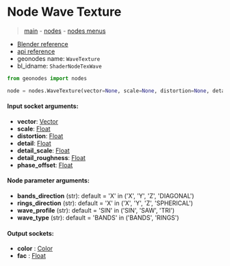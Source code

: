 # Node Wave Texture

> [main](../structure.md) - [nodes](nodes.md) - [nodes menus](nodes_menus.md)

- [Blender reference](https://docs.blender.org/manual/en/latest/modeling/geometry_nodes/texture/wave.html)
- [api reference](https://docs.blender.org/api/current/bpy.types.ShaderNodeTexWave.html)
- geonodes name: `WaveTexture`
- bl_idname: `ShaderNodeTexWave`

```python
from geonodes import nodes

node = nodes.WaveTexture(vector=None, scale=None, distortion=None, detail=None, detail_scale=None, detail_roughness=None, phase_offset=None, bands_direction='X', rings_direction='X', wave_profile='SIN', wave_type='BANDS')
```

#### Input socket arguments:

- **vector**: [Vector](Vector.md)
- **scale**: [Float](Float.md)
- **distortion**: [Float](Float.md)
- **detail**: [Float](Float.md)
- **detail_scale**: [Float](Float.md)
- **detail_roughness**: [Float](Float.md)
- **phase_offset**: [Float](Float.md)

#### Node parameter arguments:

- **bands_direction** (str): default = 'X' in ('X', 'Y', 'Z', 'DIAGONAL')
- **rings_direction** (str): default = 'X' in ('X', 'Y', 'Z', 'SPHERICAL')
- **wave_profile** (str): default = 'SIN' in ('SIN', 'SAW', 'TRI')
- **wave_type** (str): default = 'BANDS' in ('BANDS', 'RINGS')

#### Output sockets:

- **color** : [Color](Color.md)
- **fac** : [Float](Float.md)

